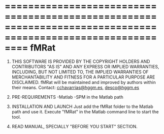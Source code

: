 
============================================================================================================
	fMRat
============================================================================================================

1.	THIS SOFTWARE IS PROVIDED BY THE COPYRIGHT HOLDERS AND CONTRIBUTORS "AS IS" 
	AND ANY EXPRESS OR IMPLIED WARRANTIES, INCLUDING, BUT NOT LIMITED TO, THE 
	IMPLIED WARRANTIES OF MERCHANTABILITY AND FITNESS FOR A PARTICULAR PURPOSE 
	ARE DISCLAIMED. 
	fMRat will be maintained and improved by authors within their means.
	Contact: cchavarrias@hggm.es, desco@hggm.es
	
2.	PRE-REQUIREMENTS
	-Matlab
	-SPM in the Matlab path

3.	INSTALLATION AND LAUNCH
	Just add the fMRat folder to the Matlab path and use it. Execute "fMRat" in the Matlab command line to start the tool.
	
4.	READ MANUAL, SPECIALLY "BEFORE YOU START" SECTION.	
